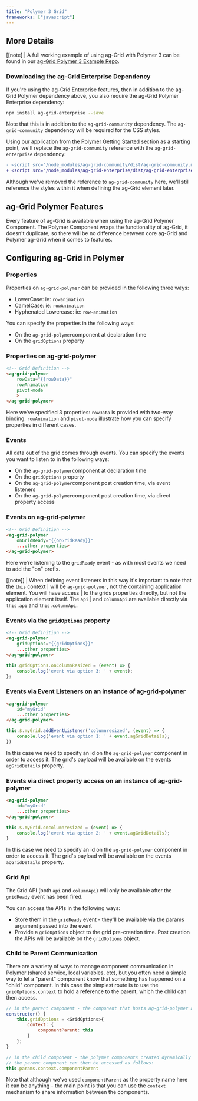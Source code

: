 ```yaml
---
title: "Polymer 3 Grid"
frameworks: ["javascript"]
---
```


## More Details

[[note]
| A full working example of using ag-Grid with Polymer 3 can be found in our <a href="https://github.com/ag-grid/ag-grid-polymer-example">ag-Grid Polymer 3 Example Repo</a>.

### Downloading the ag-Grid Enterprise Dependency

If you're using the ag-Grid Enterprise features, then in addition to the ag-Grid Polymer dependency
above, you also require the ag-Grid Polymer Enterprise dependency:

```bash
npm install ag-grid-enterprise --save
```

Note that this is in addition to the `ag-grid-community` dependency. The `ag-grid-community`
dependency will be required for the CSS styles.

Using our application from the [Polymer Getting Started](../polymer-getting-started/) section as a
starting point, we'll replace the `ag-grid-community` reference with the `ag-grid-enterprise` dependency:

```diff
- <script src="/node_modules/ag-grid-community/dist/ag-grid-community.min.noStyle.js"></script>
+ <script src="/node_modules/ag-grid-enterprise/dist/ag-grid-enterprise.min.noStyle.js"></script>
```

Although we've removed the reference to `ag-grid-community` here, we'll still reference the
styles within it when defining the ag-Grid element later.

## ag-Grid Polymer Features

Every feature of ag-Grid is available when using the ag-Grid Polymer Component. The Polymer Component
wraps the functionality of ag-Grid, it doesn't duplicate, so there will be no difference between core
ag-Grid and Polymer ag-Grid when it comes to features.


## Configuring ag-Grid in Polymer

### Properties

Properties on `ag-grid-polymer` can be provided in the following three ways:

- LowerCase: ie: `rowanimation`
- CamelCase: ie: `rowAnimation`
- Hyphenated Lowercase: ie: `row-animation`

You can specify the properties in the following ways:

- On the `ag-grid-polymer`component at declaration time
- On the `gridOptions` property

### Properties on ag-grid-polymer

```html
<!-- Grid Definition -->
<ag-grid-polymer
    rowData="{{rowData}}"
    rowAnimation
    pivot-mode
    >
</ag-grid-polymer>
```

Here we've specified 3 properties: `rowData` is provided with two-way binding. `rowAnimation`
and `pivot-mode` illustrate how you can specify properties in different cases.

### Events

All data out of the grid comes through events. You can specify the events you want to listen
to in the following ways:

- On the `ag-grid-polymer`component at declaration time
- On the `gridOptions` property
- On the `ag-grid-polymer`component post creation time, via event listeners
- On the `ag-grid-polymer`component post creation time, via direct property access

### Events on ag-grid-polymer

```html
<!-- Grid Definition -->
<ag-grid-polymer
    onGridReady="{{onGridReady}}"
    ...other properties>
</ag-grid-polymer>
```

Here we're listening to the `gridReady` event - as with most events we need to add the "on" prefix.

[[note]]
| When defining event listeners in this way it's important to note that the `this` context
| will be `ag-grid-polymer`, not the containing application element. You will have access
| to the grids properties directly, but not the application element itself. The `api`
| and `columnApi` are available directly via `this.api` and `this.columnApi`.

### Events via the `gridOptions` property

```html
<!-- Grid Definition -->
<ag-grid-polymer
    gridOptions="{{gridOptions}}"
    ...other properties>
</ag-grid-polymer>
```

```js
this.gridOptions.onColumnResized = (event) => {
    console.log('event via option 3: ' + event);
};
```

### Events via Event Listeners on an instance of ag-grid-polymer

```html
<ag-grid-polymer
    id="myGrid"
    ...other properties>
</ag-grid-polymer>
```

```js
this.$.myGrid.addEventListener('columnresized', (event) => {
    console.log('event via option 1: ' + event.agGridDetails);
})
```

In this case we need to specify an id on the `ag-grid-polymer` component in order to access it.
The grid's payload will be available on the events `agGridDetails` property.

### Events via direct property access on an instance of ag-grid-polymer

```html
<ag-grid-polymer
    id="myGrid"
    ...other properties>
</ag-grid-polymer>
```

```js
this.$.myGrid.oncolumnresized = (event) => {
    console.log('event via option 2: ' + event.agGridDetails);
}
```

In this case we need to specify an id on the `ag-grid-polymer` component in order to access it.
The grid's payload will be available on the events `agGridDetails` property.

### Grid Api

The Grid API (both `api` and `columnApi`) will only be available after the `gridReady` event has been fired.

You can access the APIs in the following ways:

- Store them in the `gridReady` event - they'll be available via the params argument passed into the event
- Provide a `gridOptions` object to the grid pre-creation time. Post creation the APIs will be available on the `gridOptions` object.

### Child to Parent Communication

There are a variety of ways to manage component communication in Polymer (shared service, local variables, etc),
but you often need a simple way to let a "parent" component know that something has happened on a "child"
component. In this case the simplest route is to use the `gridOptions.context` to hold a reference to the
parent, which the child can then access.

```js
// in the parent component - the component that hosts ag-grid-polymer and specifies which polymer components to use in the grid
constructor() {
    this.gridOptions = <GridOptions>{
        context: {
            componentParent: this
        }
    };
}

// in the child component - the polymer components created dynamically in the grid
// the parent component can then be accessed as follows:
this.params.context.componentParent
```

Note that although we've used `componentParent` as the property name here it can be anything - the
main point is that you can use the `context` mechanism to share information between the components.
